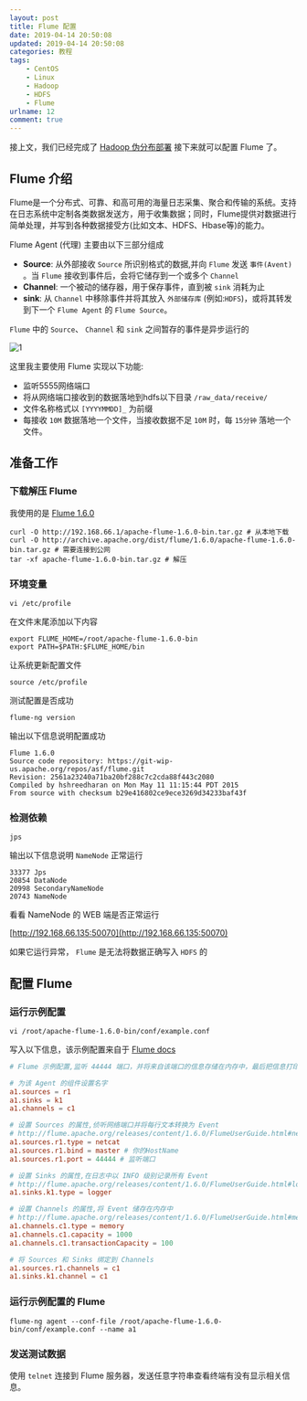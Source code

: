 ```yaml
---
layout: post
title: Flume 配置
date: 2019-04-14 20:50:08
updated: 2019-04-14 20:50:08
categories: 教程
tags: 
    - CentOS
    - Linux
    - Hadoop
    - HDFS
    - Flume
urlname: 12
comment: true
---
```


接上文，我们已经完成了 [Hadoop 伪分布部署](https://blackyau.cc/11.html) 接下来就可以配置 Flume 了。

<!-- more -->

## Flume 介绍

Flume是一个分布式、可靠、和高可用的海量日志采集、聚合和传输的系统。支持在日志系统中定制各类数据发送方，用于收集数据；同时，Flume提供对数据进行简单处理，并写到各种数据接受方(比如文本、HDFS、Hbase等)的能力。

Flume Agent (代理) 主要由以下三部分组成

- **Source**: 从外部接收 `Source` 所识别格式的数据,并向 `Flume` 发送 `事件(Avent)` 。当 `Flume` 接收到事件后，会将它储存到一个或多个 `Channel`
- **Channel**: 一个被动的储存器，用于保存事件，直到被 `sink` 消耗为止
- **sink**: 从 `Channel` 中移除事件并将其放入 `外部储存库` (例如:`HDFS`)，或将其转发到下一个 `Flume Agent` 的 `Flume Source`。

`Flume` 中的 `Source`、 `Channel` 和 `sink` 之间暂存的事件是异步运行的

![1](https://st.blackyau.net/blog/12/1.png)

这里我主要使用 Flume 实现以下功能:

- 监听5555网络端口
- 将从网络端口接收到的数据落地到hdfs以下目录 `/raw_data/receive/`
- 文件名称格式以 `[YYYYMMDD]_` 为前缀
- 每接收 `10M` 数据落地一个文件，当接收数据不足 `10M` 时，每 `15分钟` 落地一个文件。

## 准备工作

### 下载解压 Flume

我使用的是 [Flume 1.6.0](http://archive.apache.org/dist/flume/1.6.0/apache-flume-1.6.0-bin.tar.gz)

```shell
curl -O http://192.168.66.1/apache-flume-1.6.0-bin.tar.gz # 从本地下载
curl -O http://archive.apache.org/dist/flume/1.6.0/apache-flume-1.6.0-bin.tar.gz # 需要连接到公网
tar -xf apache-flume-1.6.0-bin.tar.gz # 解压
```

### 环境变量

```shell
vi /etc/profile
```

在文件末尾添加以下内容

```shell
export FLUME_HOME=/root/apache-flume-1.6.0-bin
export PATH=$PATH:$FLUME_HOME/bin
```

让系统更新配置文件

```shell
source /etc/profile
```

测试配置是否成功

```shell
flume-ng version
```

输出以下信息说明配置成功

```shell
Flume 1.6.0
Source code repository: https://git-wip-us.apache.org/repos/asf/flume.git
Revision: 2561a23240a71ba20bf288c7c2cda88f443c2080
Compiled by hshreedharan on Mon May 11 11:15:44 PDT 2015
From source with checksum b29e416802ce9ece3269d34233baf43f
```

### 检测依赖

```shell
jps
```

输出以下信息说明 `NameNode` 正常运行

```shell
33377 Jps
20854 DataNode
20998 SecondaryNameNode
20743 NameNode
```

看看 NameNode 的 WEB 端是否正常运行

[http://192.168.66.135:50070](http://192.168.66.135:50070)

如果它运行异常， `Flume` 是无法将数据正确写入 `HDFS` 的

## 配置 Flume

### 运行示例配置

```shell
vi /root/apache-flume-1.6.0-bin/conf/example.conf
```

写入以下信息，该示例配置来自于 [Flume docs](http://flume.apache.org/releases/content/1.6.0/FlumeUserGuide.html#starting-an-agent)

```conf
# Flume 示例配置,监听 44444 端口，并将来自该端口的信息存储在内存中，最后把信息打印在终端

# 为该 Agent 的组件设置名字
a1.sources = r1
a1.sinks = k1
a1.channels = c1

# 设置 Sources 的属性,侦听网络端口并将每行文本转换为 Event
# http://flume.apache.org/releases/content/1.6.0/FlumeUserGuide.html#netcat-source
a1.sources.r1.type = netcat
a1.sources.r1.bind = master # 你的HostName
a1.sources.r1.port = 44444 # 监听端口

# 设置 Sinks 的属性,在日志中以 INFO 级别记录所有 Event
# http://flume.apache.org/releases/content/1.6.0/FlumeUserGuide.html#logger-sink
a1.sinks.k1.type = logger

# 设置 Channels 的属性,将 Event 储存在内存中
# http://flume.apache.org/releases/content/1.6.0/FlumeUserGuide.html#memory-channel
a1.channels.c1.type = memory
a1.channels.c1.capacity = 1000
a1.channels.c1.transactionCapacity = 100

# 将 Sources 和 Sinks 绑定到 Channels
a1.sources.r1.channels = c1
a1.sinks.k1.channel = c1
```

### 运行示例配置的 Flume

```shell
flume-ng agent --conf-file /root/apache-flume-1.6.0-bin/conf/example.conf --name a1
```

### 发送测试数据

使用 `telnet` 连接到 Flume 服务器，发送任意字符串查看终端有没有显示相关信息。